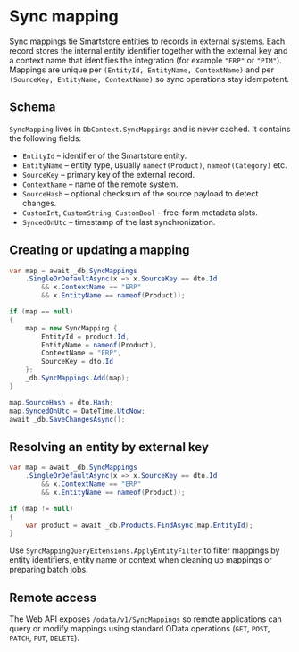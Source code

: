 # Sync mapping

Sync mappings tie Smartstore entities to records in external systems. Each record stores the internal entity identifier together with the external key and a context name that identifies the integration (for example `"ERP"` or `"PIM"`). Mappings are unique per `(EntityId, EntityName, ContextName)` and per `(SourceKey, EntityName, ContextName)` so sync operations stay idempotent.

## Schema

`SyncMapping` lives in `DbContext.SyncMappings` and is never cached. It contains the following fields:

- `EntityId` – identifier of the Smartstore entity.
- `EntityName` – entity type, usually `nameof(Product)`, `nameof(Category)` etc.
- `SourceKey` – primary key of the external record.
- `ContextName` – name of the remote system.
- `SourceHash` – optional checksum of the source payload to detect changes.
- `CustomInt`, `CustomString`, `CustomBool` – free-form metadata slots.
- `SyncedOnUtc` – timestamp of the last synchronization.

## Creating or updating a mapping

```csharp
var map = await _db.SyncMappings
    .SingleOrDefaultAsync(x => x.SourceKey == dto.Id
        && x.ContextName == "ERP"
        && x.EntityName == nameof(Product));

if (map == null)
{
    map = new SyncMapping {
        EntityId = product.Id,
        EntityName = nameof(Product),
        ContextName = "ERP",
        SourceKey = dto.Id
    };
    _db.SyncMappings.Add(map);
}

map.SourceHash = dto.Hash;
map.SyncedOnUtc = DateTime.UtcNow;
await _db.SaveChangesAsync();
```

## Resolving an entity by external key

```csharp
var map = await _db.SyncMappings
    .SingleOrDefaultAsync(x => x.SourceKey == dto.Id
        && x.ContextName == "ERP"
        && x.EntityName == nameof(Product));

if (map != null)
{
    var product = await _db.Products.FindAsync(map.EntityId);
}
```

Use `SyncMappingQueryExtensions.ApplyEntityFilter` to filter mappings by entity identifiers, entity name or context when cleaning up mappings or preparing batch jobs.

## Remote access

The Web API exposes `/odata/v1/SyncMappings` so remote applications can query or modify mappings using standard OData operations (`GET`, `POST`, `PATCH`, `PUT`, `DELETE`).